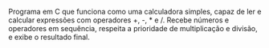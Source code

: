 Programa em C que funciona como uma calculadora simples, capaz de ler e calcular expressões com operadores +, -, \* e /. Recebe números e operadores em sequência, respeita a prioridade de multiplicação e divisão, e exibe o resultado final.